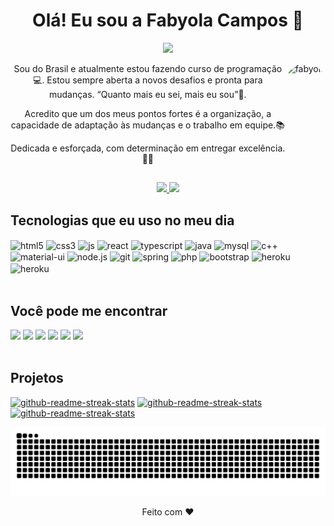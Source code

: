 ### <h1 align="center">Olá! Eu sou a Fabyola Campos 👋</h1>

<p align="center"> 
    <img src="https://readme-typing-svg.herokuapp.com?color=FF36F3&size=28&center=true&vCenter=true&lines=Full-Stack+Developer"(https://git.io/typing-svg)>
 </p>

 <img align="right" alt="fabyola" height="150" style="border-radius:50px;" src="https://user-images.githubusercontent.com/92693153/143438192-e48f8c22-82d0-4a0e-9279-7c9a890aafed.png">

<div>
  <p align="center">Sou do Brasil e atualmente estou fazendo curso de programação💻. Estou sempre aberta a novos desafios e pronta para mudanças. “Quanto mais eu sei, mais eu sou”🥰.</p>
  <p align="center">Acredito que um dos meus pontos fortes é a organização, a capacidade de adaptação às mudanças e o trabalho em equipe.📚</p>
  <p align="center">Dedicada e esforçada, com determinação em entregar excelência.👩‍💼</p>
</div>
  
##
  
<div align="center">    
  <a href="https://github.com/fabyolafc">       
  <img height="180em" src="https://github-readme-stats.vercel.app/api?username=fabyolafc&show_icons=true&theme=radical&include_all_commits=true&count_private=true"/>
  <img height="180em" src="https://github-readme-stats.vercel.app/api/top-langs/?username=fabyolafc&layout=compact&langs_count=7&theme=radical"/>
  <!--<img alt="fabyolafc's streak" src="https://github-readme-streak-stats.herokuapp.com/?user=fabyolafc&theme=radical&hide_border=true"/>--></a>
</div>    
  
## Tecnologias que eu uso no meu dia

<div style="display: inline_block">
  <img align="center" alt="html5" src="https://img.shields.io/badge/HTML5-E34F26?style=for-the-badge&logo=html5&logoColor=white" />
  <img align="center" alt="css3" src="https://img.shields.io/badge/CSS3-1572B6?style=for-the-badge&logo=css3&logoColor=white" />
  <img align="center" alt="js" src="https://img.shields.io/badge/JavaScript-F7DF1E?style=for-the-badge&logo=javascript&logoColor=black" />
  <img align="center" alt="react" src="https://img.shields.io/badge/React-20232A?style=for-the-badge&logo=react&logoColor=61DAFB" />
  <img align="center" alt="typescript" src="https://img.shields.io/badge/TypeScript-007ACC?style=for-the-badge&logo=typescript&logoColor=white" />
  <img align="center" alt="java" src="https://img.shields.io/badge/Java-ED8B00?style=for-the-badge&logo=java&logoColor=white" />
  <img align="center" alt="mysql" src="https://img.shields.io/badge/MySQL-00000F?style=for-the-badge&logo=mysql&logoColor=white" />
  <img align="center" alt="c++" src="https://img.shields.io/badge/C%2B%2B-9C033A?style=for-the-badge&logo=c%2B%2B&logoColor=white" />
  <img align="center" alt="material-ui" src="https://img.shields.io/badge/Material--UI-0081CB?style=for-the-badge&logo=material-ui&logoColor=white" />
  <img align="center" alt="node.js" src="https://img.shields.io/badge/Node.js-43853D?style=for-the-badge&logo=node.js&logoColor=white" />
  <img align="center" alt="git" src="https://img.shields.io/badge/GIT-E44C30?style=for-the-badge&logo=git&logoColor=white" />
  <img align="center" alt="spring" src="https://img.shields.io/badge/Spring-6DB33F?style=for-the-badge&logo=spring&logoColor=white" />
  <img align="center" alt="php" src="https://img.shields.io/badge/PHP-777BB4?style=for-the-badge&logo=php&logoColor=white" />
  <img align="center" alt="bootstrap" src="https://img.shields.io/badge/Bootstrap-563D7C?style=for-the-badge&logo=bootstrap&logoColor=white" />
  <img align="center" alt="heroku" src="https://img.shields.io/badge/Heroku-430098?style=for-the-badge&logo=heroku&logoColor=white" />
  <img align="center" alt="heroku" src="https://img.shields.io/badge/Postman-FF6C37?style=for-the-badge&logo=Postman&logoColor=white&color=ff8c00" />
</div><br>
 

## Você pode me encontrar
  
 <div>
  <a href="https://www.linkedin.com/in/fabyola-campos" target="_blank"><img src="https://img.shields.io/badge/-LinkedIn-%230077B5?style=for-the-badge&logo=linkedin&logoColor=white" target="_blank"></a>  
  <a href="https://www.instagram.com/fabyolacampos/?hl=pt-br" target="_blank"><img src="https://img.shields.io/badge/-Instagram-%23E4405F?style=for-the-badge&logo=instagram&logoColor=white" target="_blank"></a>
   <a href="https://m.facebook.com/fabyola.campos.54" target="_blank"><img src="https://img.shields.io/badge/Facebook-1877F2?style=for-the-badge&logo=facebook&logoColor=white" target="_blank"></a>
 	<a href="https://twitter.com/Fabyola__?t=VT1gN4-HdWgyV9NGVZRD0w&s=08" target="_blank"><img src="https://img.shields.io/badge/Twitter-1DA1F2?style=for-the-badge&logo=twitter&logoColor=white" target="_blank"></a>
  <a href="mailto:fabyycmp@gmail.com"><img src="https://img.shields.io/badge/Gmail-D14836?style=for-the-badge&logo=gmail&logoColor=white" target="_blank"></a>
  <a href="https://vm.tiktok.com/ZM8Q5h7Lh/" target="_blank"><img src="https://img.shields.io/badge/TikTok-000000?style=for-the-badge&logo=tiktok&logoColor=white" target="_blank"></a>  
 </div>
 <br>
 <h2>Projetos</h2>
 
 <a href="git@github.com:fabyolafc/Projeto-Java"><img width="282" src="https://denvercoder1-github-readme-stats.vercel.app/api/pin/?username=fabyolafc&repo=Projeto-Java&theme=react&bg_color=0D1117&title_color=F0F6FF&icon_color=F8D866&show_icons=false" alt="github-readme-streak-stats"></a>
 <a href="git@github.com:fabyolafc/Projeto-Java"><img width="282" src="https://denvercoder1-github-readme-stats.vercel.app/api/pin/?username=fabyolafc&repo=BlogPessoal&theme=react&bg_color=0D1117&title_color=F0F6FF&icon_color=F8D866&show_icons=false" alt="github-readme-streak-stats"></a>
 <a href="git@github.com:fabyolafc/Projeto-Java"><img width="282" src="https://denvercoder1-github-readme-stats.vercel.app/api/pin/?username=fabyolafc&repo=blog-react&theme=react&bg_color=0D1117&title_color=F0F6FF&icon_color=F8D866&show_icons=false" alt="github-readme-streak-stats"></a>
  

  <img src="https://raw.githubusercontent.com/fabyolafc/fabyolafc/output/snake.svg" alt="Snake animation" />
 
 <p align="center">Feito com ❤️</p>

